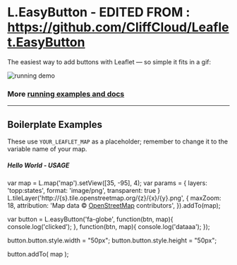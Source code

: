 # L.EasyButton - EDITED FROM : https://github.com/CliffCloud/Leaflet.EasyButton

The easiest way to add buttons with Leaflet &mdash; so simple it fits in a gif:

![running demo](https://raw.githubusercontent.com/CliffCloud/Leaflet.EasyButton/dist/img/alert_example.gif)

### More [running examples and docs](http://danielmontague.com/projects/easyButton.js/v1/examples/)

-----------------------------------------------------------------------------------

## Boilerplate Examples

These use `YOUR_LEAFLET_MAP` as a placeholder;
remember to change it to the variable name of your map.

##### Hello World - USAGE 
  var map = L.map('map').setView([35, -95], 4);
  var params = {
    layers: 'topp:states',
    format: 'image/png',
    transparent: true
  }
  L.tileLayer('http://{s}.tile.openstreetmap.org/{z}/{x}/{y}.png', {
    maxZoom: 18,
    attribution: 'Map data © <a href="http://openstreetmap.org">OpenStreetMap</a> contributors',
  }).addTo(map);
  
  var button = L.easyButton('fa-globe', function(btn, map){
      console.log('clicked');
  },
  function(btn, map){
      console.log('dataaa');
    });
  
  button.button.style.width = "50px";
  button.button.style.height = "50px";
  
  button.addTo( map );

